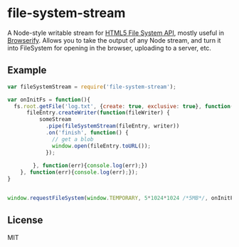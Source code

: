 # file-system-stream

A Node-style writable stream for [HTML5 File System API](http://dev.w3.org/2009/dap/file-system/pub/FileSystem/), 
mostly useful in [Browserify](http://browserify.org/).  Allows you to take the output of any Node stream,
and turn it into FileSystem for opening in the browser, uploading to a server, etc.

## Example

```javascript
var fileSystemStream = require('file-system-stream');

var onInitFs = function(){
  fs.root.getFile('log.txt', {create: true, exclusive: true}, function(fileEntry){
      fileEntry.createWriter(function(fileWriter) {
          someStream
            .pipe(fileSystemStream(fileEntry, writer))
            .on('finish', function() {
              // get a blob
              window.open(fileEntry.toURL());
            });
          
        }, function(err){console.log(err);})
    }, function(err){console.log(err);});
}


window.requestFileSystem(window.TEMPORARY, 5*1024*1024 /*5MB*/, onInitFs, errorHandler);
```

## License

MIT
